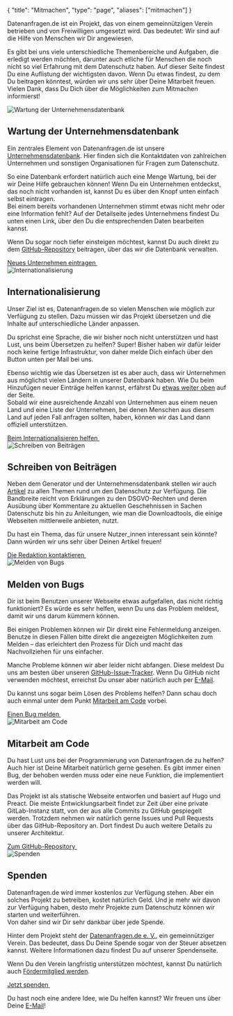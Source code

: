 {
	"title": "Mitmachen",
	"type": "page",
	"aliases": ["mitmachen"]
}

Datenanfragen.de ist ein Projekt, das von einem gemeinnützigen Verein betrieben und von Freiwilligen umgesetzt wird. Das bedeutet: Wir sind auf die Hilfe von Menschen wir Dir angewiesen.

Es gibt bei uns viele unterschiedliche Themenbereiche und Aufgaben, die erledigt werden möchten, darunter auch etliche für Menschen die noch nicht so viel Erfahrung mit dem Datenschutz haben. Auf dieser Seite findest Du eine Auflistung der wichtigsten davon. Wenn Du etwas findest, zu dem Du beitragen könntest, würden wir uns sehr über Deine Mitarbeit freuen.  
Vielen Dank, dass Du Dich über die Möglichkeiten zum Mitmachen informierst!

<article id="cdb" class="list-article icon-list-article">
    <div class="col25 article-featured-image"><img class="image" src="/card-icons/company.svg" alt="Wartung der Unternehmensdatenbank"></div>
    <div class="padded col75">
        <h1>Wartung der Unternehmensdatenbank</h1>
        <p>Ein zentrales Element von Datenanfragen.de ist unsere <a href="/company">Unternehmensdatenbank</a>. Hier finden sich die Kontaktdaten von zahlreichen Unternehmen und sonstigen Organisationen für Fragen zum Datenschutz.</p>
        <p>So eine Datenbank erfordert natürlich auch eine Menge Wartung, bei der wir Deine Hilfe gebrauchen können! Wenn Du ein Unternehmen entdeckst, das noch nicht vorhanden ist, kannst Du es über den Knopf unten einfach selbst eintragen.
        <br>Bei einem bereits vorhandenen Unternehmen stimmt etwas nicht mehr oder eine Information fehlt? Auf der Detailseite jedes Unternehmens findest Du unten einen Link, über den Du die entsprechenden Daten bearbeiten kannst.</p>
        <p>Wenn Du sogar noch tiefer einsteigen möchtest, kannst Du auch direkt zu dem <a href="https://github.com/datenanfragen/data">GitHub-Repository</a> beitragen, über das wir die Datenbank verwalten.</p>
    </div>
    <div class="clearfix"></div>
    <!-- TODO: At some point, we will want to have proper landing page/better process for this. -->
    <a class="button button-primary read-more-button" href="/suggest?type=new&for=cdb">Neues Unternehmen eintragen&nbsp;<span class="icon icon-arrow-right"></span></a>
</article>

<article id="i18n" class="list-article icon-list-article">
    <div class="col25 article-featured-image"><img class="image" src="/card-icons/i18n.svg" alt="Internationalisierung"></div>
    <div class="padded col75">
        <h1>Internationalisierung</h1>
        <p>Unser Ziel ist es, Datenanfragen.de so vielen Menschen wie möglich zur Verfügung zu stellen. Dazu müssen wir das Projekt übersetzen und die Inhalte auf unterschiedliche Länder anpassen.</p>
        <p>Du sprichst eine Sprache, die wir bisher noch nicht unterstützen und hast Lust, uns beim Übersetzen zu helfen? Super! Bisher haben wir dafür leider noch keine fertige Infrastruktur, von daher melde Dich einfach über den Button unten per Mail bei uns.</p>
        <p>Ebenso wichtig wie das Übersetzen ist es aber auch, dass wir Unternehmen aus möglichst vielen Ländern in unserer Datenbank haben. Wie Du beim Hinzufügen neuer Einträge helfen kannst, erfährst Du <a href="#cdb">etwas weiter oben</a> auf der Seite.
        <br>Sobald wir eine ausreichende Anzahl von Unternehmen aus einem neuen Land und eine Liste der Unternehmen, bei denen Menschen aus diesem Land auf jeden Fall anfragen sollten, haben, können wir das Land dann offiziell unterstützen.</p>
    </div>
    <div class="clearfix"></div>
    <a class="button button-primary read-more-button" href="mailto:dev@datenanfragen.de">Beim Internationalisieren helfen&nbsp;<span class="icon icon-arrow-right"></span></a>
</article>

<article id="content" class="list-article icon-list-article">
    <div class="col25 article-featured-image"><img class="image" src="/card-icons/edit.svg" alt="Schreiben von Beiträgen"></div>
    <div class="padded col75">
        <h1>Schreiben von Beiträgen</h1>
        <p>Neben dem Generator und der Unternehmensdatenbank stellen wir auch <a href="/">Artikel</a> zu allen Themen rund um den Datenschutz zur Verfügung. Die Bandbreite reicht von Erklärungen zu den DSGVO-Rechten und deren Ausübung über Kommentare zu aktuellen Geschehnissen in Sachen Datenschutz bis hin zu Anleitungen, wie man die Downloadtools, die einige Webseiten mittlerweile anbieten, nutzt.</p>
        <p>Du hast ein Thema, das für unsere Nutzer_innen interessant sein könnte? Dann würden wir uns sehr über Deinen Artikel freuen!</p>
    </div>
    <div class="clearfix"></div>
    <a class="button button-primary read-more-button" href="mailto:redaktion@datenanfragen.de">Die Redaktion kontaktieren&nbsp;<span class="icon icon-arrow-right"></span></a>
</article>

<article id="bugs" class="list-article icon-list-article">
    <div class="col25 article-featured-image"><img class="image" src="/card-icons/bug.svg" alt="Melden von Bugs"></div>
    <div class="padded col75">
        <h1>Melden von Bugs</h1>
        <p>Dir ist beim Benutzen unserer Webseite etwas aufgefallen, das nicht richtig funktioniert? Es würde es sehr helfen, wenn Du uns das Problem meldest, damit wir uns darum kümmern können.</p>
        <p>Bei einigen Problemen können wir Dir direkt eine Fehlermeldung anzeigen. Benutze in diesen Fällen bitte direkt die angezeigten Möglichkeiten zum Melden – das erleichtert den Prozess für Dich und macht das Nachvollziehen für uns einfacher.</p>
        <p>Manche Probleme können wir aber leider nicht abfangen. Diese meldest Du uns am besten über unseren <a href="https://github.com/datenanfragen/website/issues">GitHub-Issue-Tracker</a>. Wenn Du GitHub nicht verwenden möchtest, erreichst Du unser aber natürlich auch per <a href="mailto:dev@datenanfragen.de">E-Mail</a>.</p>
        <p>Du kannst uns sogar beim Lösen des Problems helfen? Dann schau doch auch einmal unter dem Punkt <a href="#code">Mitarbeit am Code</a> vorbei.</p>
    </div>
    <div class="clearfix"></div>
    <a class="button button-primary read-more-button" href="https://github.com/datenanfragen/website/issues">Einen Bug melden&nbsp;<span class="icon icon-arrow-right"></span></a>
</article>

<article id="code" class="list-article icon-list-article">
    <div class="col25 article-featured-image"><img class="image" src="/card-icons/code.svg" alt="Mitarbeit am Code"></div>
    <div class="padded col75">
        <h1>Mitarbeit am Code</h1>
        <p>Du hast Lust uns bei der Programmierung von Datenanfragen.de zu helfen? Auch hier ist Deine Mitarbeit natürlich gerne gesehen. Es gibt immer einen Bug, der behoben werden muss oder eine neue Funktion, die implementiert werden will.</p>
        <p>Das Projekt ist als statische Webseite entworfen und basiert auf Hugo und Preact. Die meiste Entwicklungsarbeit findet zur Zeit über eine private GitLab-Instanz statt, von der aus alle Commits zu GitHub gespiegelt werden. Trotzdem nehmen wir natürlich gerne Issues und Pull Requests über das GitHub-Repository an. Dort findest Du auch weitere Details zu unserer Architektur.</p>
    </div>
    <div class="clearfix"></div>
    <a class="button button-primary read-more-button" href="https://github.com/datenanfragen/website">Zum GitHub-Repository&nbsp;<span class="icon icon-arrow-right"></span></a>
</article>

<article id="donate" class="list-article icon-list-article">
    <div class="col25 article-featured-image"><img class="image" src="/card-icons/money.svg" alt="Spenden"></div>
    <div class="padded col75">
        <h1>Spenden</h1>
        <p>Datenanfragen.de wird immer kostenlos zur Verfügung stehen. Aber ein solches Projekt zu betreiben, kostet natürlich Geld. Und je mehr wir davon zur Verfügung haben, desto mehr Projekte zum Datenschutz können wir starten und weiterführen.
        <br>Von daher sind wir Dir sehr dankbar über jede Spende.</p>
        <p>Hinter dem Projekt steht der <a href="https://verein.datenanfragen.de">Datenanfragen.de e.&nbsp;V.</a>, ein gemeinnütziger Verein. Das bedeutet, dass Du Deine Spende sogar von der Steuer absetzen kannst. Weitere Informationen dazu findest Du auf unserer Spendenseite.</p>
        <p>Wenn Du den Verein langfristig unterstützen möchtest, kannst Du natürlich auch <a href="https://verein.datenanfragen.de/mitglied-werden">Fördermitglied werden</a>.</p>
    </div>
    <div class="clearfix"></div>
    <a class="button button-primary read-more-button" href="https://verein.datenanfragen.de/spenden">Jetzt spenden&nbsp;<span class="icon icon-arrow-right"></span></a>
</article>

Du hast noch eine andere Idee, wie Du helfen kannst? Wir freuen uns über Deine [E-Mail](mailto:kontakt@datenanfragen.de)!
